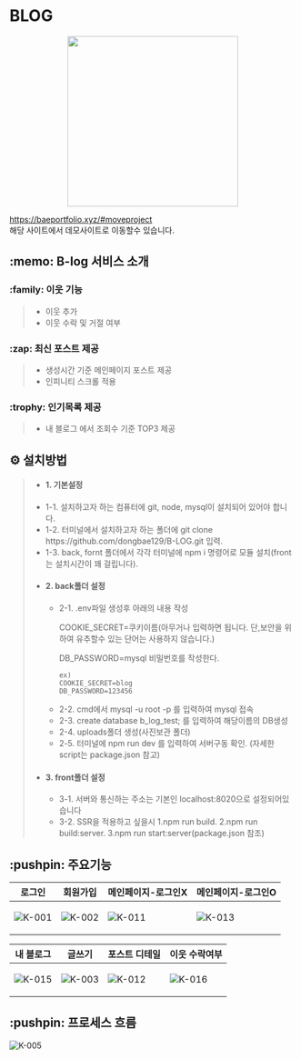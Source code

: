 <h1>BLOG</h1>


<p align="center">
  <img src="https://user-images.githubusercontent.com/36911316/117271041-c8ab6280-ae94-11eb-8a79-2e09bc67ebd2.png" width="300px" height="300px">
</p>

https://baeportfolio.xyz/#moveproject<br> 해당 사이트에서 데모사이트로 이동할수 있습니다.

  <h2>:memo: B-log 서비스 소개</h2>

  <h3>:family: 이웃 기능</h3>
  <blockquote>
    <ul>
      <li>이웃 추가</li>
      <li>이웃 수락 및 거절 여부</li>
    </ul>
  </blockquote>
  <h3>:zap: 최신 포스트 제공</h3>
  <blockquote>
    <ul>
      <li>생성시간 기준 메인페이지 포스트 제공</li>
      <li>인피니티 스크롤 적용</li>
    </ul>
  </blockquote>
  <h3>:trophy: 인기목록 제공</h3>
  <blockquote>
    <ul>
      <li>내 블로그 에서 조회수 기준 TOP3 제공</li>
    </ul>
  </blockquote>
  <h2>⚙️ 설치방법</h2>
    <blockquote>
    <ul>
      <li><h4>1. 기본설정</h4></li>
        <li>1-1. 설치하고자 하는 컴퓨터에 git, node, mysql이 설치되어 있어야 합니다.</li>
        <li>1-2. 터미널에서 설치하고자 하는 폴더에  git clone https://github.com/dongbae129/B-LOG.git 입력.</li>
        <li>1-3. back, fornt 폴더에서 각각 터미널에 npm i 명령어로 모듈 설치(front는 설치시간이 꽤 걸립니다).</li>
      <li><h4>2. back폴더 설정</h4></li>
        <ul>
          <li>2-1. .env파일 생성후 아래의 내용 작성</li>
          <p>COOKIE_SECRET=쿠키이름(아무거나 입력하면 됩니다. 단,보안을 위하여 유추할수 있는 단어는 사용하지 않습니다.)</p>
          <p>DB_PASSWORD=mysql 비밀번호를 작성한다.</p>
          
````
ex)
COOKIE_SECRET=blog
DB_PASSWORD=123456
````
          
<li>2-2. cmd에서 mysql -u root -p 를 입력하여 mysql 접속</li>
          <li>2-3. create database b_log_test; 를 입력하여 해당이름의 DB생성</li>
          <li>2-4. uploads폴더 생성(사진보관 폴더)</li>
          <li>2-5. 터미널에 npm run dev 를 입력하여 서버구동 확인. (자세한 script는 package.json 참고)</li>
        </ul>
      <li><h4>3. front폴더 설정</h4></li>
        <ul>
          <li>3-1. 서버와 통신하는 주소는 기본인 localhost:8020으로 설정되어있습니다</li>
          <li>3-2. SSR을 적용하고 싶을시 1.npm run build. 2.npm run build:server. 3.npm run start:server(package.json 참조) </li>
        </ul>
    </ul>
  </blockquote>
  <h2>:pushpin: 주요기능</h2>
  <table>
    <thead>
      <tr>
        <th>로그인</th>
        <th>회원가입</th>
        <th>메인페이지-로그인X</th>
        <th>메인페이지-로그인O</th>
      </tr>
    </thead>
    <tbody>
      <tr>
<td>
  
![K-001](https://user-images.githubusercontent.com/36911316/117269856-9cdbad00-ae93-11eb-9502-fc8c8d5bcbbe.png)
</td>

<td>
  
  ![K-002](https://user-images.githubusercontent.com/36911316/117269956-b1b84080-ae93-11eb-8ff1-98be51e9be3d.png)
</td>
<td>
  
  ![K-011](https://user-images.githubusercontent.com/36911316/113403907-53a2c400-93e2-11eb-9ab0-d8848c379585.png)
</td>
<td>
  
  ![K-013](https://user-images.githubusercontent.com/36911316/113405541-f8260580-93e4-11eb-8d9a-60e83b9daa41.png)
</td>
      </tr>
    </tbody>
  </table>
  <table>
    <thead>
      <tr>
        <th>내 블로그</th>
        <th>글쓰기</th>
        <th>포스트 디테일</th>
        <th>이웃 수락여부</th>
      </tr>
    </thead>
    <tbody>
      <tr>
<td>
          
![K-015](https://user-images.githubusercontent.com/36911316/113405843-7387b700-93e5-11eb-920a-b804f6a4e96b.png)
</td>
        <td>
  
  ![K-003](https://user-images.githubusercontent.com/36911316/117270206-efb56480-ae93-11eb-96fa-b0476d80ecff.png)
        </td>
        <td>
  
  ![K-012](https://user-images.githubusercontent.com/36911316/113404334-f65b4280-93e2-11eb-92d9-01341b76ef2a.png)
        </td>
        <td>
  
  ![K-016](https://user-images.githubusercontent.com/36911316/113405689-2f94b200-93e5-11eb-9a0b-f82608509880.png)
</td>
      </tr>
    </tbody>
</table>

<h2>:pushpin: 프로세스 흐름</h2>

![K-005](https://user-images.githubusercontent.com/36911316/117305625-e8a14d00-aeb9-11eb-9192-dbcd0a3eb891.png)

